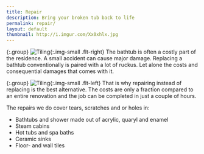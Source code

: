 ```yaml
---
title: Repair
description: Bring your broken tub back to life
permalink: repair/
layout: default
thumbnail: http://i.imgur.com/Xx0xhlx.jpg
---
```


{:.group}
![Tiling](http://i.imgur.com/JL0t3LZl.jpg "Tiling"){:.img-small .flt-right}
The bathtub is often a costly part of the residence. A small accident can cause major damage. Replacing a bathtub conventionally is paired with a lot of ruckus. Let alone the costs and consequential damages that comes with it.

{:.group}
![Tiling](http://i.imgur.com/EJuAwxv.jpg "Tiling"){:.img-small .flt-left}
That is why repairing instead of replacing is the best alternative. The costs are only a fraction compared to an entire renovation and the job can be completed in just a couple of hours.

The repairs we do cover tears, scratches and or holes in:

+ Bathtubs and shower made out of acrylic, quaryl and enamel
+ Steam cabins
+ Hot tubs and spa baths
+ Ceramic sinks
+ Floor- and wall tiles
